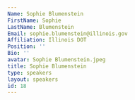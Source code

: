 ```yaml
---
Name: Sophie Blumenstein
FirstName: Sophie
LastName: Blumenstein
Email: sophie.blumenstein@illinois.gov
Affiliation: Illinois DOT
Position: ''
Bio: ''
avatar: Sophie Blumenstein.jpeg
title: Sophie Blumenstein
type: speakers
layout: speakers
id: 18
---
```

